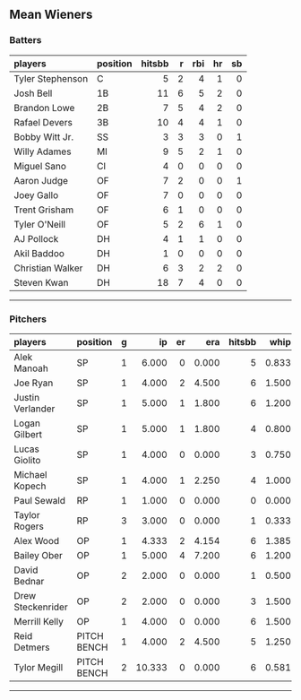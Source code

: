 ## Mean Wieners

### Batters

 
|players          |position | hitsbb|  r| rbi| hr| sb| 
|:----------------|:--------|------:|--:|---:|--:|--:| 
|Tyler Stephenson |C        |      5|  2|   4|  1|  0| 
|Josh Bell        |1B       |     11|  6|   5|  2|  0| 
|Brandon Lowe     |2B       |      7|  5|   4|  2|  0| 
|Rafael Devers    |3B       |     10|  4|   4|  1|  0| 
|Bobby Witt Jr.   |SS       |      3|  3|   3|  0|  1| 
|Willy Adames     |MI       |      9|  5|   2|  1|  0| 
|Miguel Sano      |CI       |      4|  0|   0|  0|  0| 
|Aaron Judge      |OF       |      7|  2|   0|  0|  1| 
|Joey Gallo       |OF       |      7|  0|   0|  0|  0| 
|Trent Grisham    |OF       |      6|  1|   0|  0|  0| 
|Tyler O'Neill    |OF       |      5|  2|   6|  1|  0| 
|AJ Pollock       |DH       |      4|  1|   1|  0|  0| 
|Akil Baddoo      |DH       |      1|  0|   0|  0|  0| 
|Christian Walker |DH       |      6|  3|   2|  2|  0| 
|Steven Kwan      |DH       |     18|  7|   4|  0|  0| 

* * *

### Pitchers

 
|players           |position    |  g|     ip| er|   era| hitsbb|  whip| so|  w| sv| 
|:-----------------|:-----------|--:|------:|--:|-----:|------:|-----:|--:|--:|--:| 
|Alek Manoah       |SP          |  1|  6.000|  0| 0.000|      5| 0.833|  7|  1|  0| 
|Joe Ryan          |SP          |  1|  4.000|  2| 4.500|      6| 1.500|  4|  0|  0| 
|Justin Verlander  |SP          |  1|  5.000|  1| 1.800|      6| 1.200|  7|  0|  0| 
|Logan Gilbert     |SP          |  1|  5.000|  1| 1.800|      4| 0.800|  7|  0|  0| 
|Lucas Giolito     |SP          |  1|  4.000|  0| 0.000|      3| 0.750|  6|  0|  0| 
|Michael Kopech    |SP          |  1|  4.000|  1| 2.250|      4| 1.000|  3|  0|  0| 
|Paul Sewald       |RP          |  1|  1.000|  0| 0.000|      0| 0.000|  0|  0|  0| 
|Taylor Rogers     |RP          |  3|  3.000|  0| 0.000|      1| 0.333|  3|  0|  3| 
|Alex Wood         |OP          |  1|  4.333|  2| 4.154|      6| 1.385|  6|  0|  0| 
|Bailey Ober       |OP          |  1|  5.000|  4| 7.200|      6| 1.200|  4|  1|  0| 
|David Bednar      |OP          |  2|  2.000|  0| 0.000|      1| 0.500|  2|  0|  0| 
|Drew Steckenrider |OP          |  2|  2.000|  0| 0.000|      3| 1.500|  1|  0|  1| 
|Merrill Kelly     |OP          |  1|  4.000|  0| 0.000|      6| 1.500|  7|  0|  0| 
|Reid Detmers      |PITCH BENCH |  1|  4.000|  2| 4.500|      5| 1.250|  3|  0|  0| 
|Tylor Megill      |PITCH BENCH |  2| 10.333|  0| 0.000|      6| 0.581| 11|  2|  0| 


* * *


